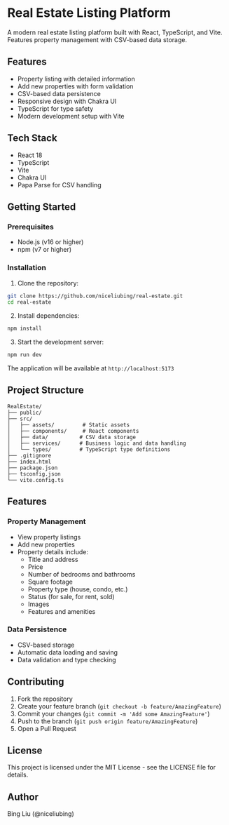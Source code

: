 # Real Estate Listing Platform

A modern real estate listing platform built with React, TypeScript, and Vite. Features property management with CSV-based data storage.

## Features

- Property listing with detailed information
- Add new properties with form validation
- CSV-based data persistence
- Responsive design with Chakra UI
- TypeScript for type safety
- Modern development setup with Vite

## Tech Stack

- React 18
- TypeScript
- Vite
- Chakra UI
- Papa Parse for CSV handling

## Getting Started

### Prerequisites

- Node.js (v16 or higher)
- npm (v7 or higher)

### Installation

1. Clone the repository:
```bash
git clone https://github.com/niceliubing/real-estate.git
cd real-estate
```

2. Install dependencies:
```bash
npm install
```

3. Start the development server:
```bash
npm run dev
```

The application will be available at `http://localhost:5173`

## Project Structure

```
RealEstate/
├── public/
├── src/
│   ├── assets/         # Static assets
│   ├── components/     # React components
│   ├── data/          # CSV data storage
│   ├── services/      # Business logic and data handling
│   └── types/         # TypeScript type definitions
├── .gitignore
├── index.html
├── package.json
├── tsconfig.json
└── vite.config.ts
```

## Features

### Property Management
- View property listings
- Add new properties
- Property details include:
  - Title and address
  - Price
  - Number of bedrooms and bathrooms
  - Square footage
  - Property type (house, condo, etc.)
  - Status (for sale, for rent, sold)
  - Images
  - Features and amenities

### Data Persistence
- CSV-based storage
- Automatic data loading and saving
- Data validation and type checking

## Contributing

1. Fork the repository
2. Create your feature branch (`git checkout -b feature/AmazingFeature`)
3. Commit your changes (`git commit -m 'Add some AmazingFeature'`)
4. Push to the branch (`git push origin feature/AmazingFeature`)
5. Open a Pull Request

## License

This project is licensed under the MIT License - see the LICENSE file for details.

## Author

Bing Liu (@niceliubing)

